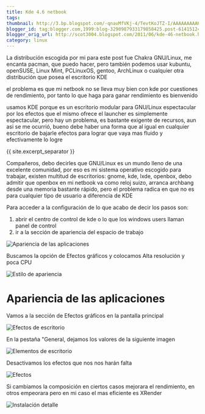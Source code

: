 ```yaml
---
title: Kde 4.6 netbook
tags:
thumbnail: http://3.bp.blogspot.com/-qnavMfVKj-4/TevtKoJTZ-I/AAAAAAAAAKs/u_iHqmkP_zM/s72-c/instant%25C3%25A1nea6.png
blogger_id: tag:blogger.com,1999:blog-3290987933179858425.post-6141512426297650802
blogger_orig_url: http://scot3004.blogspot.com/2011/06/kde-46-netbook.html
category: linux
---
```


La distribución escogida por mi para este post fue Chakra GNU/Linux, me encanta pacman, que puedo hacer, pero también podemos usar kubuntu, openSUSE, Linux Mint, PCLinuxOS, gentoo, ArchLinux o cualquier otra distribución que posea el escritorio KDE

el problema es que mi netbook no se lleva muy bien con kde por cuestiones de rendimiento, por tanto lo que haga para ganar rendimiento es bienvenido

usamos KDE porque es un escritorio modular para GNU/Linux espectacular por los efectos que el mismo ofrece el launcher es simplemente espectacular, pero hay un problema, es bastante exigente de recursos, aun asi se me ocurrió, bueno debe haber una forma que al igual en cualquier escritorio de bajarle efectos para lograr que vaya mas fluido y efectivamente lo logre

{{ site.excerpt_separator }}

Compañeros, debo decirles que GNU/Linux es un mundo lleno de una excelente comunidad, por eso es mi sistema operativo escogido para trabajar, existen multitud de escritorios: gnome, kde, lxde, openbox, debo admitir que openbox en mi netbook va como reloj suizo, arranca archbang desde una memoria bastante rápido, pero el problema radica en que no es para cualquier tipo de usuario a diferencia de KDE

Para acceder a la configuración de lo que acabo de decir los pasos son:

1.  abrir el centro de control de kde o lo que los windows users llaman panel de control
2.  ir a la sección de apariencia del espacio de trabajo

![Apariencia de las aplicaciones](//3.bp.blogspot.com/-qnavMfVKj-4/TevtKoJTZ-I/AAAAAAAAAKs/u_iHqmkP_zM/s640/instant%25C3%25A1nea6.png)

Buscamos la opción de Efectos gráficos
y colocamos Alta resolución y poca CPU

![Estilo de apariencia](//4.bp.blogspot.com/-d9fK4Dl3WCU/TevtO2BtYAI/AAAAAAAAAKw/S4BX7BRv538/s640/instant%25C3%25A1nea7.png)

# Apariencia de las aplicaciones

Vamos a la sección de Efectos gráficos en la pantalla principal

![Efectos de escritorio](//2.bp.blogspot.com/-hVgs857SjS8/Tevu8sl8GuI/AAAAAAAAALM/fG9Nmr9DE64/s640/instant%25C3%25A1nea13.png)

En la pestaña "General, dejamos los valores de la siguiente imagen

![Elementos de escritorio](//3.bp.blogspot.com/-N5bs9yeHlMk/TevtTEM1-kI/AAAAAAAAALA/FeC6YwATA3o/s1600/instant%25C3%25A1nea10.png)

Desactivamos los efectos que nos nos harán falta

![Efectos](//3.bp.blogspot.com/-DX-jGyuUydU/TevtT_sFniI/AAAAAAAAALE/5sxXdu0rgR8/s640/instant%25C3%25A1nea11.png)

Si cambiamos la composición en ciertos casos mejorara el rendimiento, en otros empeorara pero en mi caso el mas eficiente es XRender

![Instalación detalle](//3.bp.blogspot.com/-DknJ61GHQoM/TevtU3EihGI/AAAAAAAAALI/TAZrhuF0vjM/s640/instant%25C3%25A1nea12.png)
